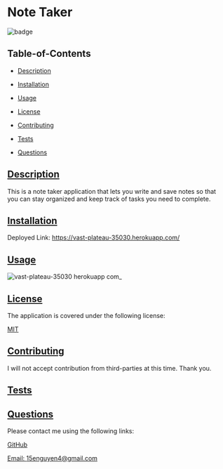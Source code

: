 # Note Taker
  
  
  ![badge](https://img.shields.io/badge/license-MIT-blue)
    
  ## Table-of-Contents
  * [Description](#description)
  * [Installation](#installation)
  * [Usage](#usage)
  
  * [License](#license)
    
  * [Contributing](#contributing)
  * [Tests](#tests)
  * [Questions](#questions)
  
  ## [Description](#table-of-contents)
 This is a note taker application that lets you write and save notes so that you can stay organized and keep track of tasks you need to complete.
  ## [Installation](#table-of-contents)

  Deployed Link: https://vast-plateau-35030.herokuapp.com/
  
  ## [Usage](#table-of-contents)
 
 ![vast-plateau-35030 herokuapp com_](https://user-images.githubusercontent.com/103549017/174421622-b1c1148c-d4a3-4baa-9c41-8350a8851a5e.png)

  
  ## [License](#table-of-contents)
  The application is covered under the following license:
  
  [MIT](https://choosealicense.com/licenses/MIT)
    
    
  ## [Contributing](#table-of-contents)
  
  
  I will not accept contribution from third-parties at this time. Thank you.
    
  ## [Tests](#table-of-contents)
  
  ## [Questions](#table-of-contents)
  Please contact me using the following links:
  
  [GitHub](https://github.com/ericn17)
  
  [Email: 15enguyen4@gmail.com](mailto:15enguyen4@gmail.com)
